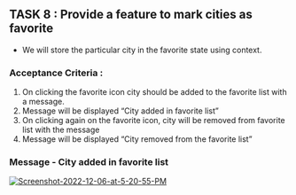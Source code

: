 ## TASK 8 : Provide a feature to mark cities as favorite

- We will store the particular city in the favorite state using context.

### Acceptance Criteria : 

1. On clicking the favorite icon city should be added to the favorite list with a message.
2. Message will be displayed “City added in favorite list”
3. On clicking again on the favorite icon, city will be removed from favorite list with the message
4. Message will be displayed “City removed from the favorite list”

### Message - City added in favorite list

<a href="https://ibb.co/8BspBrq"><img src="https://i.ibb.co/j5f25ym/Screenshot-2022-12-06-at-5-20-55-PM.png" alt="Screenshot-2022-12-06-at-5-20-55-PM" border="0"></a>